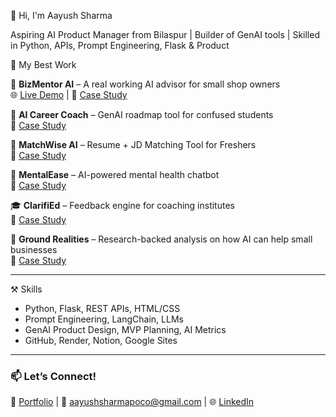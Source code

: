 👋 Hi, I'm Aayush Sharma

Aspiring AI Product Manager from Bilaspur | Builder of GenAI tools | Skilled in Python, APIs, Prompt Engineering, Flask & Product 

🔧 My Best Work

🚀 **BizMentor AI** – A real working AI advisor for small shop owners  
🌐 [Live Demo](https://bizmentor-ai.onrender.com) | 📝 [Case Study](https://scientific-glazer-284.notion.site/2413e28fe96880ee805bf075e1984d28?source=copy_link)

🧠 **AI Career Coach** – GenAI roadmap tool for confused students  
📝 [Case Study](https://scientific-glazer-284.notion.site/AI-Career-Coach-Case-Study-by-Aayush-Sharma-23a3e28fe9688065b19fca792abb1666?source=copy_link)

📄 **MatchWise AI** – Resume + JD Matching Tool for Freshers  
📝 [Case Study](https://scientific-glazer-284.notion.site/MatchWise-AI-Case-Study-By-Aayush-Sharma-23b3e28fe96880069df2daed394e597e?source=copy_link)

💬 **MentalEase** – AI-powered mental health chatbot  
📝 [Case Study](https://scientific-glazer-284.notion.site/MentalEase-Case-Study-By-Aayush-Sharm-23b3e28fe96880f29e71ce2c981ff3c1?source=copy_link)

🎓 **ClarifiEd** – Feedback engine for coaching institutes  
📝 [Case Study](https://scientific-glazer-284.notion.site/ClarifiED-AI-Case-Study-By-Aayush-Shar-23b3e28fe968801baa38c279a3879ed9?source=copy_link)

🏪 **Ground Realities** – Research-backed analysis on how AI can help small businesses  
📝 [Case Study](https://scientific-glazer-284.notion.site/Smart-Track-AI-Case-Study-by-Aayush-Sharma-23a3e28fe968804489adfe98faa6637e?source=copy_link)

---

⚒️ Skills
- Python, Flask, REST APIs, HTML/CSS
- Prompt Engineering, LangChain, LLMs
- GenAI Product Design, MVP Planning, AI Metrics
- GitHub, Render, Notion, Google Sites

---

### 📫 Let’s Connect!
🔗 [Portfolio](https://sites.google.com/view/aayush-sharma-ai-product/contact) | 📧 aayushsharmapoco@gmail.com | 🌐 [LinkedIn](https://linkedin.com/in/aayush-sharma-69260a370)
